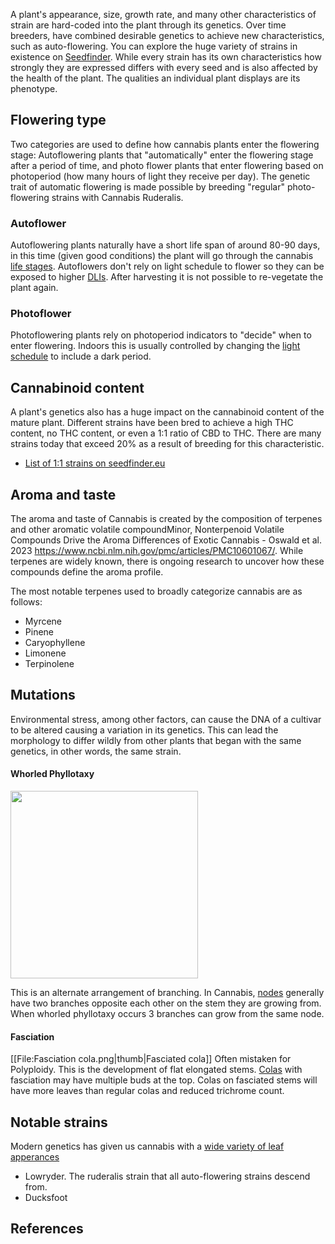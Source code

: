 A plant's appearance, size, growth rate, and many other characteristics of strain are hard-coded into the plant through its genetics. Over time breeders, have combined desirable genetics to achieve new characteristics, such as auto-flowering. You can explore the huge variety of strains in existence on [Seedfinder](https://en.seedfinder.eu/). While every strain has its own characteristics how strongly they are expressed differs with every seed and is also affected by the health of the plant. The qualities an individual plant displays are its phenotype.

## Flowering type ##
Two categories are used to define how cannabis plants enter the flowering stage: Autoflowering plants that "automatically" enter the flowering stage after a period of time, and photo flower plants that enter flowering based on photoperiod (how many hours of light they receive per day). The genetic trait of automatic flowering is made possible by breeding "regular" photo-flowering strains with Cannabis Ruderalis. 
### Autoflower ###
Autoflowering plants naturally have a short life span of around 80-90 days, in this time (given good conditions) the plant will go through the cannabis [life stages](/Life_Stages). Autoflowers don't rely on light schedule to flower so they can be exposed to higher [DLIs](/Light#dli).  After harvesting it is not possible to re-vegetate the plant again.

### Photoflower ###
Photoflowering plants rely on photoperiod indicators to "decide" when to enter flowering. Indoors this is usually controlled by changing the [light schedule](/Light#light_schedules) to include a dark period.

## Cannabinoid content ##
A plant's genetics also has a huge impact on the cannabinoid content of the mature plant. Different strains have been bred to achieve a high THC content, no THC content, or even a 1:1 ratio of CBD to THC. There are many strains today that exceed 20% as a result of breeding for this characteristic.

* [List of 1:1 strains on seedfinder.eu](https://en.seedfinder.eu/database/strains/cbd-rich/same-amount-of-thc-and-cbd/)

## Aroma and taste ##
The aroma and taste of Cannabis is created by the composition of terpenes and other aromatic volatile compound<ref>Minor, Nonterpenoid Volatile Compounds Drive the Aroma Differences of Exotic Cannabis - Oswald et al. 2023 https://www.ncbi.nlm.nih.gov/pmc/articles/PMC10601067/</ref>. While terpenes are widely known, there is ongoing research to uncover how these compounds define the aroma profile.

The most notable terpenes used to broadly categorize cannabis are as follows:

* Myrcene
* Pinene
* Caryophyllene
* Limonene
* Terpinolene

## Mutations ##
Environmental stress, among other factors, can cause the DNA of a cultivar to be altered causing a variation in its genetics. This can lead the morphology to differ wildly from other plants that began with the same genetics, in other words, the same strain.

#### Whorled Phyllotaxy ####
<img src='/images/Whorled_Phyllotaxy.jpg' width='300px'>

This is an alternate arrangement of branching. In Cannabis, [nodes](/Anatomy_of_Cannabis#node) generally have two branches opposite each other on the stem they are growing from. When whorled phyllotaxy occurs 3 branches can grow from the same node.


#### Fasciation ####
[[File:Fasciation cola.png|thumb|Fasciated cola]]
Often mistaken for Polyploidy. This is the development of flat elongated stems. [Colas](Anatomy_of_Cannabis#cola) with fasciation may have multiple buds at the top. Colas on fasciated stems will have more leaves than regular colas and reduced trichrome count.

## Notable strains ##
Modern genetics has given us cannabis with a [wide variety of leaf apperances](https://dutch-passion.com/en/blog/understanding-and-using-cannabis-leaves-n985)
* Lowryder. The ruderalis strain that all auto-flowering strains descend from.
* Ducksfoot




## References ##